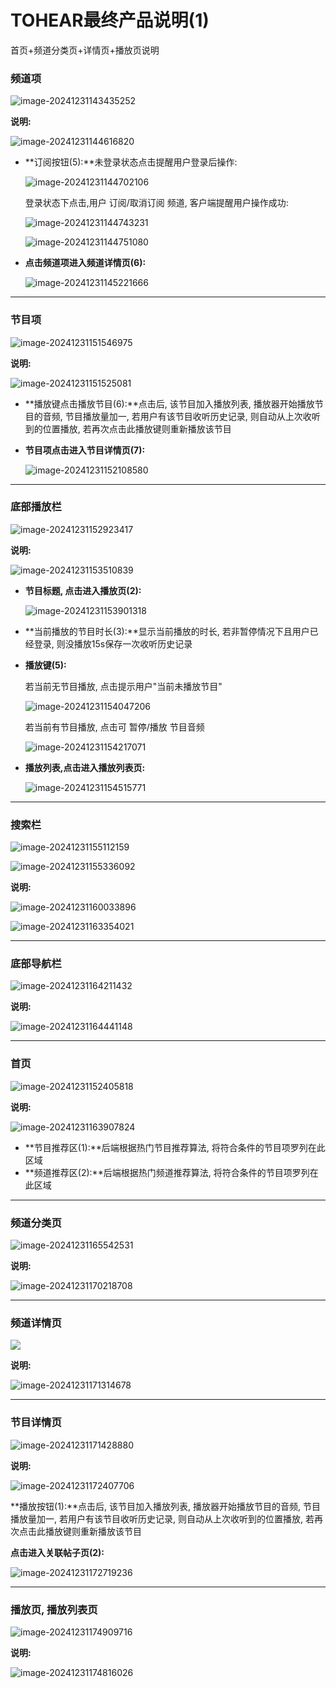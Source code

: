 # TOHEAR最终产品说明(1)

首页+频道分类页+详情页+播放页说明



### 频道项

![image-20241231143435252](首页+频道分类页+详情页+播放页说明.assets/image-20241231143435252.png)

**说明:**

![image-20241231144616820](首页+频道分类页+详情页+播放页说明.assets/image-20241231144616820.png)

- **订阅按钮(5):**未登录状态点击提醒用户登录后操作:

  ![image-20241231144702106](首页+频道分类页+详情页+播放页说明.assets/image-20241231144702106.png)

  登录状态下点击,用户 订阅/取消订阅 频道,  客户端提醒用户操作成功:

  ![image-20241231144743231](首页+频道分类页+详情页+播放页说明.assets/image-20241231144743231.png)

  ![image-20241231144751080](首页+频道分类页+详情页+播放页说明.assets/image-20241231144751080.png)

- **点击频道项进入频道详情页(6):**

  ![image-20241231145221666](首页+频道分类页+详情页+播放页说明.assets/image-20241231145221666.png)



------



### 节目项

![image-20241231151546975](首页+频道分类页+详情页+播放页说明.assets/image-20241231151546975.png)

**说明:**

![image-20241231151525081](首页+频道分类页+详情页+播放页说明.assets/image-20241231151525081.png)

- **播放键点击播放节目(6):**点击后, 该节目加入播放列表, 播放器开始播放节目的音频, 节目播放量加一, 若用户有该节目收听历史记录, 则自动从上次收听到的位置播放, 若再次点击此播放键则重新播放该节目

- **节目项点击进入节目详情页(7):**

  ![image-20241231152108580](首页+频道分类页+详情页+播放页说明.assets/image-20241231152108580.png)



------



### 底部播放栏

![image-20241231152923417](首页+频道分类页+详情页+播放页说明.assets/image-20241231152923417.png)

**说明:**

![image-20241231153510839](首页+频道分类页+详情页+播放页说明.assets/image-20241231153510839.png)



- **节目标题, 点击进入播放页(2):**

  ![image-20241231153901318](首页+频道分类页+详情页+播放页说明.assets/image-20241231153901318.png)

- **当前播放的节目时长(3):**显示当前播放的时长, 若非暂停情况下且用户已经登录, 则没播放15s保存一次收听历史记录

- **播放键(5):**

  若当前无节目播放, 点击提示用户"当前未播放节目"

  ![image-20241231154047206](首页+频道分类页+详情页+播放页说明.assets/image-20241231154047206.png)

  若当前有节目播放, 点击可 暂停/播放 节目音频

  ![image-20241231154217071](首页+频道分类页+详情页+播放页说明.assets/image-20241231154217071.png)

- **播放列表,点击进入播放列表页:**

  ![image-20241231154515771](首页+频道分类页+详情页+播放页说明.assets/image-20241231154515771.png)



------



### 搜索栏

![image-20241231155112159](首页+频道分类页+详情页+播放页说明.assets/image-20241231155112159.png)

![image-20241231155336092](首页+频道分类页+详情页+播放页说明.assets/image-20241231155336092.png)

**说明:**

![image-20241231160033896](首页+频道分类页+详情页+播放页说明.assets/image-20241231160033896.png)

![image-20241231163354021](首页+频道分类页+详情页+播放页说明.assets/image-20241231163354021.png)



------



### 底部导航栏

![image-20241231164211432](首页+频道分类页+详情页+播放页说明.assets/image-20241231164211432.png)

**说明:**

![image-20241231164441148](首页+频道分类页+详情页+播放页说明.assets/image-20241231164441148.png)



------



### 首页

![image-20241231152405818](首页+频道分类页+详情页+播放页说明.assets/image-20241231152405818.png)

**说明:**

![image-20241231163907824](首页+频道分类页+详情页+播放页说明.assets/image-20241231163907824.png)

- **节目推荐区(1):**后端根据热门节目推荐算法, 将符合条件的节目项罗列在此区域
- **频道推荐区(2):**后端根据热门频道推荐算法, 将符合条件的节目项罗列在此区域



------



### 频道分类页

![image-20241231165542531](首页+频道分类页+详情页+播放页说明.assets/image-20241231165542531.png)

**说明:**

![image-20241231170218708](首页+频道分类页+详情页+播放页说明.assets/image-20241231170218708.png)



------



### 频道详情页

![ ](首页+频道分类页+详情页+播放页说明.assets/image-20241231170529060.png)

**说明:**

![image-20241231171314678](首页+频道分类页+详情页+播放页说明.assets/image-20241231171314678.png)



------



### 节目详情页

![image-20241231171428880](首页+频道分类页+详情页+播放页说明.assets/image-20241231171428880.png)

**说明:**

![image-20241231172407706](首页+频道分类页+详情页+播放页说明.assets/image-20241231172407706.png)

**播放按钮(1):**点击后, 该节目加入播放列表, 播放器开始播放节目的音频, 节目播放量加一, 若用户有该节目收听历史记录, 则自动从上次收听到的位置播放, 若再次点击此播放键则重新播放该节目

**点击进入关联帖子页(2):**

![image-20241231172719236](首页+频道分类页+详情页+播放页说明.assets/image-20241231172719236.png)



------



### 播放页, 播放列表页

![image-20241231174909716](首页+频道分类页+详情页+播放页说明.assets/image-20241231174909716.png)

**说明:**

![image-20241231174816026](首页+频道分类页+详情页+播放页说明.assets/image-20241231174816026.png)